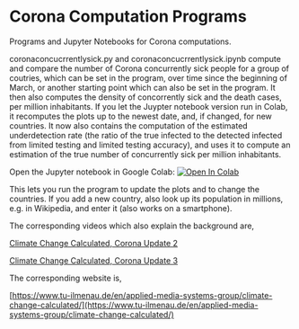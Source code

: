 # Corona Computation Programs
Programs and Jupyter Notebooks for Corona computations.

coronaconcucrrentlysick.py and coronaconcucrrentlysick.ipynb compute and compare the number of Corona concurrently sick people for a group of coutries, which can be set in the program, over time since the beginning of March, or another starting point which can also be set in the program. It then also computes the density of concorrently sick and the death cases, per million inhabitants. If you let the Juypter notebook version run in Colab, it recomputes the plots up to the newest date, and, if changed, for new countries. It now also contains the computation of the estimated underdetection rate (the ratio of the true infected to the detected infected from limited testing and limited testing accuracy), and uses it to compute an estimation of the true number of concurrently sick per million inhabitants.

Open the Jupyter notebook in Google Colab:
[![Open In Colab](https://colab.research.google.com/assets/colab-badge.svg)](https://colab.research.google.com/github/TUIlmenauAMS/CoronaComputationPrograms/blob/master/coronaconcucrrentlysick.ipynb)

This lets you run the program to update the plots and to change the countries. If you add a new country, also look up its population in millions, e.g. in Wikipedia, and enter it (also works on a smartphone).

The corresponding videos which also explain the background are,

[Climate Change Calculated, Corona Update 2](https://youtu.be/YvuAugJPpp0)

[Climate Change Calculated, Corona Update 3](https://youtu.be/M4WWBWgPviE)

The corresponding website is,

[https://www.tu-ilmenau.de/en/applied-media-systems-group/climate-change-calculated/](https://www.tu-ilmenau.de/en/applied-media-systems-group/climate-change-calculated/)
